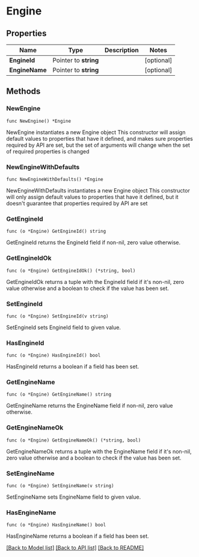 # Engine

## Properties

Name | Type | Description | Notes
------------ | ------------- | ------------- | -------------
**EngineId** | Pointer to **string** |  | [optional] 
**EngineName** | Pointer to **string** |  | [optional] 

## Methods

### NewEngine

`func NewEngine() *Engine`

NewEngine instantiates a new Engine object
This constructor will assign default values to properties that have it defined,
and makes sure properties required by API are set, but the set of arguments
will change when the set of required properties is changed

### NewEngineWithDefaults

`func NewEngineWithDefaults() *Engine`

NewEngineWithDefaults instantiates a new Engine object
This constructor will only assign default values to properties that have it defined,
but it doesn't guarantee that properties required by API are set

### GetEngineId

`func (o *Engine) GetEngineId() string`

GetEngineId returns the EngineId field if non-nil, zero value otherwise.

### GetEngineIdOk

`func (o *Engine) GetEngineIdOk() (*string, bool)`

GetEngineIdOk returns a tuple with the EngineId field if it's non-nil, zero value otherwise
and a boolean to check if the value has been set.

### SetEngineId

`func (o *Engine) SetEngineId(v string)`

SetEngineId sets EngineId field to given value.

### HasEngineId

`func (o *Engine) HasEngineId() bool`

HasEngineId returns a boolean if a field has been set.

### GetEngineName

`func (o *Engine) GetEngineName() string`

GetEngineName returns the EngineName field if non-nil, zero value otherwise.

### GetEngineNameOk

`func (o *Engine) GetEngineNameOk() (*string, bool)`

GetEngineNameOk returns a tuple with the EngineName field if it's non-nil, zero value otherwise
and a boolean to check if the value has been set.

### SetEngineName

`func (o *Engine) SetEngineName(v string)`

SetEngineName sets EngineName field to given value.

### HasEngineName

`func (o *Engine) HasEngineName() bool`

HasEngineName returns a boolean if a field has been set.


[[Back to Model list]](../README.md#documentation-for-models) [[Back to API list]](../README.md#documentation-for-api-endpoints) [[Back to README]](../README.md)


